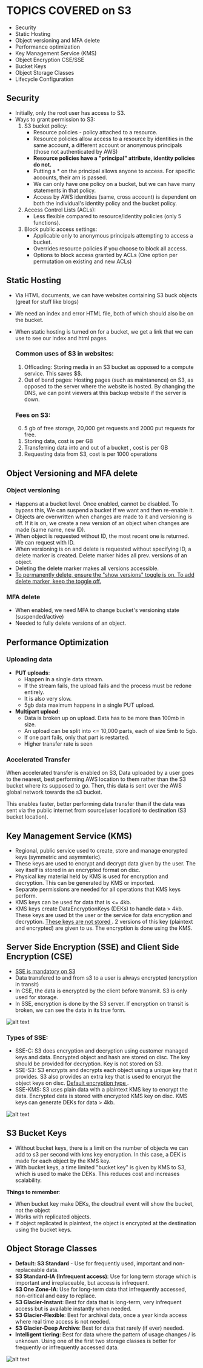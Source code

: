 # TOPICS COVERED on S3
- Security
- Static Hosting
- Object versioning and MFA delete
- Performance optimization
- Key Management Service (KMS)
- Object Encryption CSE/SSE
- Bucket Keys
- Object Storage Classes
- Lifecycle Configuration

## Security
- Initially, only the root user has access to S3. 
- Ways to grant permission to S3:
    1. S3 bucket policy: 
        - Resource policies - policy attached to a resource.
        - Resource policies allow access to a resource by identities in the same account, a different account or anonymous principals (those not authenticated by AWS)
        - **Resource policies have a "principal" attribute, identity policies do not.**
        - Putting a * on the principal allows anyone to access. For specific accounts, their arn is passed.
        - We can only have one policy on a bucket, but we can have many statements in that policy. 
        - Access by AWS identities (same, cross account) is dependent on both the individual's identity policy and the bucket policy. 
    2. Access Control Lists (ACLs):
        - Less flexible compared to resource/identity policies (only 5 functions).
    3. Block public access settings:
        - Applicable only to anonymous principals attempting to access a bucket.
        - Overrides resource policies if you choose to block all access.
        - Options to block access granted by ACLs (One option per permutation on existing and new ACLs)

## Static Hosting
- Via HTML documents, we can have websites containing S3 buck objects (great for stuff like blogs)
- We need an index and error HTML file, both of which should also be on the bucket. 
- When static hosting is turned on for a bucket, we get a link that we can use to see our index and html pages.
    ### Common uses of S3 in websites:
    1. Offloading: Storing media in an S3 bucket as opposed to a compute service. This saves $$.
    2. Out of band pages: Hosting pages (such as maintanence) on S3, as opposed to the server where the website is hosted. By changing the DNS, we can point viewers at this backup website if the server is down. 

    ### Fees on S3:
    0. 5 gb of free storage, 20,000 get requests and 2000 put requests for free.
    1. Storing data, cost is per GB
    2. Transferring data into and out of a bucket , cost is per GB
    3. Requesting data from S3, cost is per 1000 operations

## Object Versioning and MFA delete
### Object versioning
- Happens at a bucket level. Once enabled, cannot be disabled. To bypass this, We can suspend a bucket if we want and then re-enable it.
- Objects are overwritten when changes are made to it and versioning is off. If it is on, we create a new version of an object when changes are made (same name, new ID). 
- When object is requested without ID, the most recent one is returned. We can request with ID.
- When versioning is on and delete is requested without specifying ID, a delete marker is created. Delete marker hides all prev. versions of an object. 
- Deleting the delete marker makes all versions accessible.  
- <ins>To permanently delete, ensure the "show versions" toggle is on. To add delete marker, keep the toggle off.</ins> 

### MFA delete
- When enabled, we need MFA to change bucket's versioning state (suspended/active)
- Needed to fully delete versions of an object.

## Performance Optimization
### Uploading data
- **PUT uploads**: 
    -   Happen in a single data stream. 
    - If the stream fails, the upload fails and the process must be redone entirely. 
    - It is also very slow. 
    - 5gb data maximum happens in a single PUT upload.
- **Multipart upload**: 
    - Data is broken up on upload. Data has to be more than 100mb in size. 
    - An upload can be split into <= 10,000 parts, each of size 5mb to 5gb. 
    - If one part fails, only that part is restarted. 
    - Higher transfer rate is seen

### Accelerated Transfer
When accelerated transfer is enabled on S3, Data uploaded by a user goes to the nearest, best performing AWS location to them rather than the S3 bucket where its supposed to go. Then, this data is sent over the AWS global network towards the s3 bucket. 

This enables faster, better performing data transfer than if the data was sent via the public internet from source(user location) to destination (S3 bucket location).

## Key Management Service (KMS)
- Regional, public service used to create, store and manage encrypted keys (symmetric and asymmteric).
- These keys are used to encrypt and decrypt data given by the user. The key itself is stored in an encrypted format on disc.
- Physical key material held by KMS is used for encryption and decryption. This can be generated by KMS or imported.
- Separate permissions are needed for all operations that KMS keys perform.
- KMS keys can be used for data that is <= 4kb.
- KMS keys create DataEncryptionKeys (DEKs) to handle data > 4kb. These keys are used bt the user or the service for data encryption and decryption. <ins>These keys are not stored </ins>. 2 versions of this key (plaintext and encrypted) are given to us. The encryption is done using the KMS.

## Server Side Encryption (SSE) and Client Side Encryption (CSE)
- <ins> SSE is mandatory on S3 </ins>
- Data transfered to and from s3 to a user is always encrypted (encryption in transit)
- In CSE, the data is encrypted by the client before transmit. S3 is only used for storage.
- In SSE, encryption is done by the S3 server. If encryption on transit is broken, we can see the data in its true form.

![alt text](<Screenshots/Screenshot 2024-05-23 at 4.27.23 PM.png>)

### Types of SSE:
- SSE-C: S3 does encryption and decryption using customer managed keys and data. Encrypted object and hash are stored on disc. The key should be provided for decryption. Key is not stored on S3.
- SSE-S3: S3 encrypts and decrypts each object using a unique key that it provides. S3 also provides an extra key that is used to encrypt the object keys on disc. <ins> Default encryption type </ins>.
- SSE-KMS: S3 uses plain data with a plaintext KMS key to encrypt the data. Encrypted data is stored with encrypted KMS key on disc. KMS keys can generate DEKs for data > 4kb.

![alt text](<Screenshots/Screenshot 2024-05-23 at 4.46.08 PM.png>)

## S3 Bucket Keys
- Without bucket keys, there is a limit on the number of objects we can add to s3 per second with kms key encryption. In this case, a DEK is made for each object by the KMS key.
- With bucket keys, a time limited "bucket key" is given by KMS to S3, which is used to make the DEKs. This reduces cost and increases scalability. 

**Things to remember**:
- When bucket key make DEKs, the cloudtrail event will show the bucket, not the object
- Works with replicated objects. 
- If object replicated is plaintext, the object is encrypted at the destination using the bucket keys. 

## Object Storage Classes
- **Default: S3 Standard** -  Use for frequently used, important and non-replaceable data.
- **S3 Standard-IA (Infrequent access)**: Use for long term storage which is important and irreplaceable, but access is infrequent.
- **S3 One Zone-IA**:  Use for long-term data that infrequently accessed, non-critical and easy to replace.
- **S3 Glacier-Instant**:  Best for data that is long-term, very infrequent access but is available instantly when needed. 
- **S3 Glacier-Flexible**: Best for archival data, once a year kinda access where real time access is not needed. 
- **S3 Glacier-Deep Archive**: Best for data that rarely (if ever) needed.
- **Intelligent tiering**: Best for data where the pattern of usage changes / is unknown. Using one of the first two storage classes is better for frequently or infrequently accessed data.

![alt text](<Screenshots/Screenshot 2024-05-24 at 12.09.10 PM.png>)